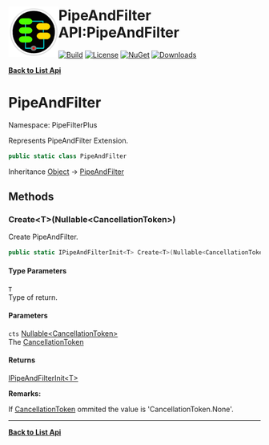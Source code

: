 # <img align="left" width="100" height="100" src="../images/icon.png">PipeAndFilter API:PipeAndFilter 

[![Build](https://github.com/FRACerqueira/PipeAndFilter/workflows/Build/badge.svg)](https://github.com/FRACerqueira/PipeAndFilter/actions/workflows/build.yml)
[![License](https://img.shields.io/badge/License-MIT-brightgreen.svg)](https://github.com/FRACerqueira/PipeAndFilter/blob/master/LICENSE)
[![NuGet](https://img.shields.io/nuget/v/PipeAndFilter)](https://www.nuget.org/packages/PipeAndFilter/)
[![Downloads](https://img.shields.io/nuget/dt/PipeAndFilter)](https://www.nuget.org/packages/PipeAndFilter/)

[**Back to List Api**](./apis.md)

# PipeAndFilter

Namespace: PipeFilterPlus

Represents PipeAndFilter Extension.

```csharp
public static class PipeAndFilter
```

Inheritance [Object](https://docs.microsoft.com/en-us/dotnet/api/system.object) → [PipeAndFilter](./pipefilterplus.pipeandfilter.md)

## Methods

### <a id="methods-create"/>**Create&lt;T&gt;(Nullable&lt;CancellationToken&gt;)**

Create PipeAndFilter.

```csharp
public static IPipeAndFilterInit<T> Create<T>(Nullable<CancellationToken> cts)
```

#### Type Parameters

`T`<br>
Type of return.

#### Parameters

`cts` [Nullable&lt;CancellationToken&gt;](https://docs.microsoft.com/en-us/dotnet/api/system.nullable-1)<br>
The [CancellationToken](https://docs.microsoft.com/en-us/dotnet/api/system.threading.cancellationtoken)

#### Returns

[IPipeAndFilterInit&lt;T&gt;](./pipefilterplus.ipipeandfilterinit-1.md)

**Remarks:**

If [CancellationToken](https://docs.microsoft.com/en-us/dotnet/api/system.threading.cancellationtoken) ommited the value is 'CancellationToken.None'.


- - -
[**Back to List Api**](./apis.md)
